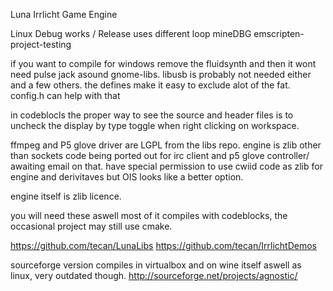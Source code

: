Luna Irrlicht Game Engine

Linux Debug works / Release uses different loop
mineDBG
emscripten-project-testing 

if you want to compile for windows remove the fluidsynth and then it wont need pulse jack asound gnome-libs. libusb is probably not needed either and a few others. the defines make it easy to exclude alot of the fat. config.h can help with that

in codeblocls the proper way to see the source and header files is to uncheck the display by type toggle when right clicking on workspace.





ffmpeg and P5 glove driver are LGPL from the libs repo.
engine is zlib other than sockets code being ported out for irc client and p5 glove controller/ awaiting email on that.
have special permission to use cwiid code as zlib for engine and derivitaves but OIS looks like a better option.


engine itself is zlib licence.

you will need these aswell most of it compiles with codeblocks, the occasional project may still use cmake.

https://github.com/tecan/LunaLibs
https://github.com/tecan/IrrlichtDemos


sourceforge version compiles in virtualbox and on wine itself aswell as linux, very outdated though.
http://sourceforge.net/projects/agnostic/

